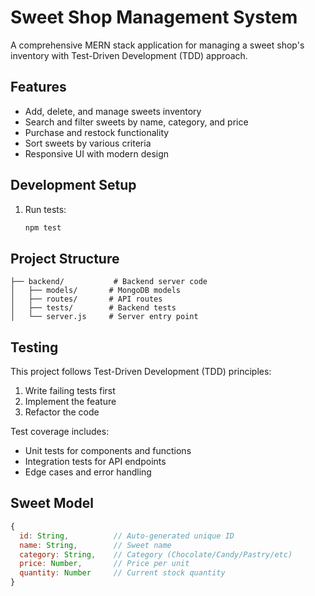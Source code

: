 # Sweet Shop Management System

A comprehensive MERN stack application for managing a sweet shop's inventory with Test-Driven Development (TDD) approach.

## Features

- Add, delete, and manage sweets inventory
- Search and filter sweets by name, category, and price
- Purchase and restock functionality
- Sort sweets by various criteria
- Responsive UI with modern design



## Development Setup

1. Run tests:
   ```bash
   npm test
   ```

## Project Structure

```
├── backend/           # Backend server code
│   ├── models/       # MongoDB models
│   ├── routes/       # API routes
│   ├── tests/        # Backend tests
│   └── server.js     # Server entry point

```

## Testing

This project follows Test-Driven Development (TDD) principles:

1. Write failing tests first
2. Implement the feature
3. Refactor the code

Test coverage includes:
- Unit tests for components and functions
- Integration tests for API endpoints
- Edge cases and error handling

## Sweet Model

```javascript
{
  id: String,          // Auto-generated unique ID
  name: String,        // Sweet name
  category: String,    // Category (Chocolate/Candy/Pastry/etc)
  price: Number,       // Price per unit
  quantity: Number     // Current stock quantity
}
```
